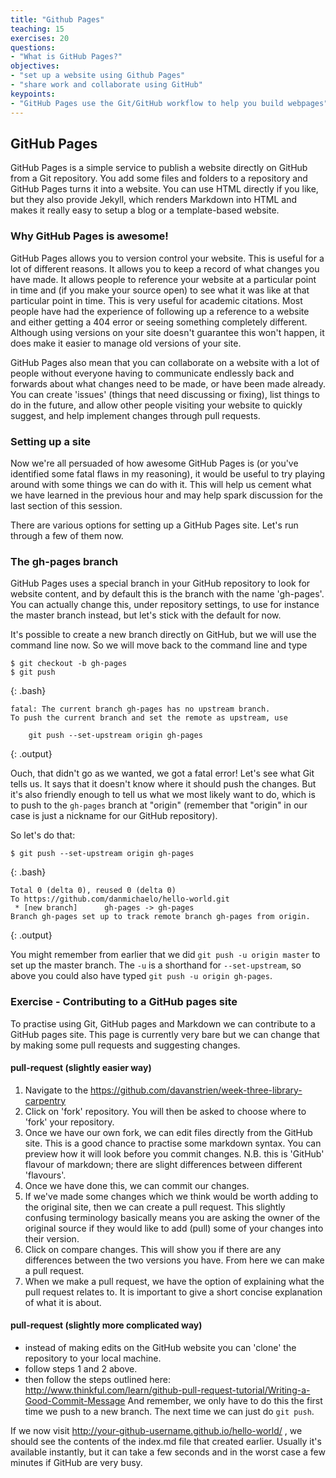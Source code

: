 ```yaml
---
title: "Github Pages"
teaching: 15
exercises: 20
questions:
- "What is GitHub Pages?"
objectives:
- "set up a website using Github Pages"
- "share work and collaborate using GitHub"
keypoints:
- "GitHub Pages use the Git/GitHub workflow to help you build webpages"
---
```

## GitHub Pages

GitHub Pages is a simple service to publish a website directly on GitHub from a Git repository.
You add some files and folders to a repository and GitHub Pages turns it into a website.
You can use HTML directly if you like, but they also provide Jekyll,
which renders Markdown into HTML and makes it really easy to setup a blog or a template-based website.

### Why GitHub Pages is awesome!

GitHub Pages allows you to version control your website. This is useful for a lot of different reasons. It allows you to 
keep a record of what changes you have made. It allows people to reference your website at a particular point in time 
and (if you make your source open) to see what it was like at that particular point in time. This is very useful for 
academic citations. Most people have had the experience of following up a reference to a website and either getting a 
404 error or seeing something completely different. Although using versions on your site doesn't guarantee this won't 
happen, it does make it easier to manage old versions of your site.

GitHub Pages also mean that you can collaborate on a website with a lot of people without everyone having to 
communicate endlessly back and forwards about what changes need to be made, or have been made already. You can create 
'issues' (things that need discussing or fixing), list things to do in the future, and allow other people visiting your 
website to quickly suggest, and help implement changes through pull requests.

### Setting up a site

Now we're all persuaded of how awesome GitHub Pages is (or you've identified some fatal flaws in my reasoning), it 
would be useful to try playing around with some things we can do with it. This will help us cement what we 
have learned in the previous hour and may help spark discussion for the last section of this session.

There are various options for setting up a GitHub Pages site. Let's run through a few of them now.

### The gh-pages branch

GitHub Pages uses a special branch in your GitHub repository to look for website content,
and by default this is the branch with the name 'gh-pages'.
You can actually change this, under repository settings, to use for instance the master branch instead,
but let's stick with the default for now.

It's possible to create a new branch directly on GitHub, but we will use the command line now.
So we will move back to the command line and type

~~~
$ git checkout -b gh-pages
$ git push
~~~
{: .bash}
~~~
fatal: The current branch gh-pages has no upstream branch.
To push the current branch and set the remote as upstream, use

    git push --set-upstream origin gh-pages
~~~
{: .output}

Ouch, that didn't go as we wanted, we got a fatal error!
Let's see what Git tells us.
It says that it doesn't know where it should push the changes.
But it's also friendly enough to tell us what we most likely want to do,
which is to push to the `gh-pages` branch at "origin"
(remember that "origin" in our case is just a nickname for our GitHub repository).

So let's do that:

~~~
$ git push --set-upstream origin gh-pages
~~~
{: .bash}
~~~
Total 0 (delta 0), reused 0 (delta 0)
To https://github.com/danmichaelo/hello-world.git
 * [new branch]      gh-pages -> gh-pages
Branch gh-pages set up to track remote branch gh-pages from origin.
~~~
{: .output}

You might remember from earlier that we did `git push -u origin master` to
set up the master branch. The `-u` is a shorthand for `--set-upstream`, so
above you could also have typed `git push -u origin gh-pages`.

### Exercise - Contributing to a GitHub pages site

To practise using Git, GitHub pages and Markdown we can contribute to a GitHub pages site. This page is currently 
very bare but we can change that by making some pull requests and suggesting changes.

#### pull-request (slightly easier way)
1. Navigate to the https://github.com/davanstrien/week-three-library-carpentry
2. Click on 'fork' repository. You will then be asked to choose where to 'fork' your repository.
3. Once we have our own fork, we can edit files directly from the GitHub site. This is a good chance to practise some 
markdown syntax. You can preview how it will look before you commit changes. N.B. this is 'GitHub' flavour of markdown; 
there are slight differences between different 'flavours'.
4. Once we have done this, we can commit our changes.
5. If we've made some changes which we think would be worth adding to the original site, then we can create a pull 
request. This slightly confusing terminology basically means you are asking the owner of the original source if they 
would like to add (pull) some of your changes into their version.
6. Click on compare changes. This will show you if there are any differences between the two versions you have. From 
here we can make a pull request.
7. When we make a pull request, we have the option of explaining what the pull request relates to. It is important to 
give a short concise explanation of what it is about.

#### pull-request (slightly more complicated way)
* instead of making edits on the GitHub website you can 'clone' the repository to your local machine.
* follow steps 1 and 2 above.
* then follow the steps outlined here: http://www.thinkful.com/learn/github-pull-request-tutorial/Writing-a-Good-Commit-Message
And remember, we only have to do this the first time we push to a new branch.
The next time we can just do `git push`.

If we now visit http://your-github-username.github.io/hello-world/ ,
we should see the contents of the index.md file that created earlier.
Usually it's available instantly, but it can take a few seconds and in the worst case a few minutes if GitHub are very busy.

